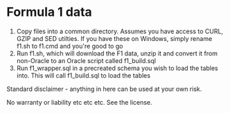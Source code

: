 # Formula 1 data

1) Copy files into a common directory.  Assumes you have access to CURL, GZIP and SED utilties. If you have these on Windows, simply rename f1.sh to f1.cmd and you're good to go
2) Run f1.sh, which will download the F1 data, unzip it and convert it from non-Oracle to an Oracle script called f1_build.sql
3) Run f1_wrapper.sql in a precreated schema you wish to load the tables into. This will call f1_build.sql to load the tables

Standard disclaimer - anything in here can be used at your own risk.

No warranty or liability etc etc etc. See the license.
